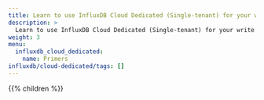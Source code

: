 ```yaml
---
title: Learn to use InfluxDB Cloud Dedicated (Single-tenant) for your write and query workloads
description: >
  Learn to use InfluxDB Cloud Dedicated (Single-tenant) for your write and query workloads.
weight: 3
menu:
  influxdb_cloud_dedicated:
    name: Primers
influxdb/cloud-dedicated/tags: []
---
```


{{% children %}}